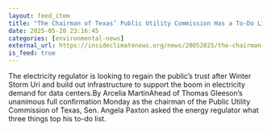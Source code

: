 ```yaml
---
layout: feed_item
title: "The Chairman of Texas’ Public Utility Commission Has a To-Do List"
date: 2025-05-20 23:16:45
categories: [environmental-news]
external_url: https://insideclimatenews.org/news/20052025/the-chairman-of-texas-public-utility-commission-has-a-to-do-list/
is_feed: true
---
```


The electricity regulator is looking to regain the public’s trust after Winter Storm Uri and build out infrastructure to support the boom in electricity demand for data centers.By Arcelia MartinAhead of Thomas Gleeson’s unanimous full confirmation Monday as the chairman of the Public Utility Commission of Texas, Sen. Angela Paxton asked the energy regulator what three things top his to-do list.&nbsp;
